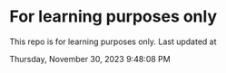 # For learning purposes only
This repo is for learning purposes only.
Last updated at

Thursday, November 30, 2023 9:48:08 PM

